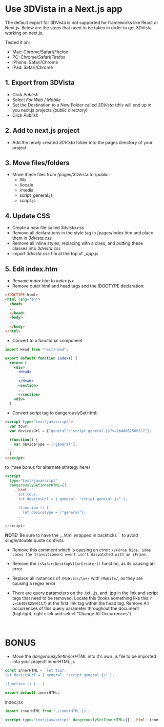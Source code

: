 # Use 3DVista in a Next.js app

The default export for 3DVista is not supported for frameworks like React or Next.js. Below are the steps that need to be taken in order to get 3DVista working on next.js.

Tested it on:
- Mac: Chrome/Safari/Firefox
- PC: Chrome/Safari/Firefox
- iPhone: Safari/Chrome
- iPad: Safari/Chrome
## 1. Export from 3DVista
- Click _Publish_
- Select _For Web / Mobile_
- Set the Destination to a New Folder called _3DVista_ (this will end up in you next.js projects _/public_ directory)
- Click _Publish_
## 2. Add to next.js project
- Add the newly created _3DVista_ folder into the pages directory of your project
## 3. Move files/folders
- Move these files from /pages/3DVista to /public:
  - /lib
  - /locale
  - /media
  - script_general.js
  - script.js
## 4. Update CSS
- Create a new file called _3dvista.css_
- Remove all declarations in the style tag in /pages/index.htm and place them in _3dvista.css_
- Remove all inline styles, replacing with a class, and putting these classes into _3dvista.css_
- import _3dvista.css_ file at the top of __app.js_
## 5. Edit index.htm
- Rename _index.htm_ to _index.jsx_
- Remove outer html and head tags and the !DOCTYPE declaration:
```html
<!DOCTYPE html>
<html lang="en">
  <head>
  ...
  </head>
  <body>
  ...
  </body>
</html>
```
- Convert to a functional component
```jsx
import Head from "next/head";

export default function index() {
  return (
    <div>
      <Head>
      ...
      </Head>
      <section>
      ...
      </section>
    <div>
  )
```

- Convert script tag to dangerouslySetHtml:
```html
<script type="text/javascript">
  var tour;
  var devicesUrl = {"general":"script_general.js?v=1640882506117"};

  (function() {
    var deviceType = ['general'];
...
  }
</script>
```
to (*see bonus for alternate strategy here)
```jsx
<script
  type="text/javascript"
  dangerouslySetInnerHTML={{
    __html: `
      let tour;
      let devicesUrl = { general: "script_general.js" };

      (function () {
        let deviceType = ["general"];
      ...
      `
</script>
```
**NOTE:** Be sure to have the __html wrapped in backticks `` to avoid single/double quote conflicts

- Remove this comment which is causing an error: ```//Force hide. Some cases the transitionend event isn't dispatched with an iFrame.```

- Remove the ```isSafariDesktopV11orGreater()``` function, as its causing an error
- Replace all instances of ```/Mobile\/\w+/``` with ```/Mobile/```, as they are causing a regex error

- There are query parameters on the .txt, .js, and .jpg in the link and script tags that need to be removed. Locate this (looks something like this `?v=1640882506117`) at the first link tag within the head tag. Remove All occurrences of this query parameter throughout the document (highlight, right click and select “Change All Occurrences”)

&nbsp;  

# BONUS
- Move the _dangerouslySetInnerHTML_ into it's own .js file to be imported into your project!
innerHTML.js
```js
const innerHTML = `let tour;
let devicesUrl = { general: "script_general.js" };

(function () {...}
`
export default innerHTML;
```
index.jsx
```jsx
import innerHTML from './innerHTML.js';

<script type="text/javascript" dangerouslySetInnerHTML={{ __html: innerHTML}}></script>
```